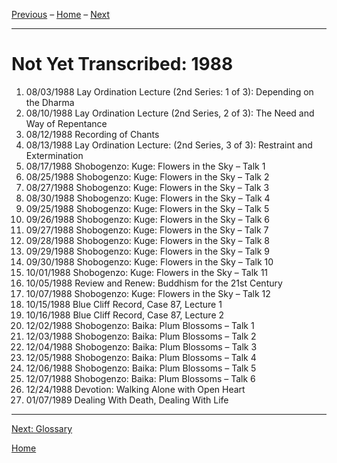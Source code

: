 
[Previous](unfinished-1987-2) – 
[Home](index#1988) – 
[Next](glossary)

---
# Not Yet Transcribed: 1988

1. 08/03/1988	Lay Ordination Lecture (2nd Series: 1 of 3): Depending on the Dharma	
1. 08/10/1988	Lay Ordination Lecture (2nd Series, 2 of 3): The Need and Way of Repentance	
1. 08/12/1988	Recording of Chants	
1. 08/13/1988	Lay Ordination Lecture: (2nd Series, 3 of 3): Restraint and Extermination	
1. 08/17/1988	Shobogenzo: Kuge: Flowers in the Sky – Talk 1
1. 08/25/1988	Shobogenzo: Kuge: Flowers in the Sky – Talk 2	
1. 08/27/1988	Shobogenzo: Kuge: Flowers in the Sky – Talk 3	
1. 08/30/1988	Shobogenzo: Kuge: Flowers in the Sky – Talk 4	
1. 09/25/1988	Shobogenzo: Kuge: Flowers in the Sky – Talk 5	
1. 09/26/1988	Shobogenzo: Kuge: Flowers in the Sky – Talk 6	
1. 09/27/1988	Shobogenzo: Kuge: Flowers in the Sky – Talk 7	
1. 09/28/1988	Shobogenzo: Kuge: Flowers in the Sky – Talk 8	
1. 09/29/1988	Shobogenzo: Kuge: Flowers in the Sky – Talk 9	
1. 09/30/1988	Shobogenzo: Kuge: Flowers in the Sky – Talk 10	
1. 10/01/1988	Shobogenzo: Kuge: Flowers in the Sky – Talk 11
1. 10/05/1988	Review and Renew: Buddhism for the 21st Century	
1. 10/07/1988	Shobogenzo: Kuge: Flowers in the Sky – Talk 12	
1. 10/15/1988	Blue Cliff Record, Case 87, Lecture 1	
1. 10/16/1988	Blue Cliff Record, Case 87, Lecture 2
1. 12/02/1988	Shobogenzo: Baika: Plum Blossoms – Talk 1	
1. 12/03/1988	Shobogenzo: Baika: Plum Blossoms – Talk 2	
1. 12/04/1988	Shobogenzo: Baika: Plum Blossoms – Talk 3	
1. 12/05/1988	Shobogenzo: Baika: Plum Blossoms – Talk 4	
1. 12/06/1988	Shobogenzo: Baika: Plum Blossoms – Talk 5	
1. 12/07/1988	Shobogenzo: Baika: Plum Blossoms – Talk 6
1. 12/24/1988	Devotion: Walking Alone with Open Heart	
1. 01/07/1989	Dealing With Death, Dealing With Life

---
[Next: Glossary](glossary)

[Home](index#1988)
